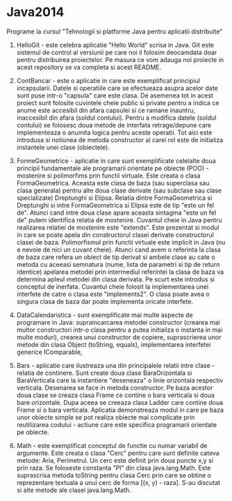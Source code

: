 Java2014
========

Programe la cursul "Tehnologii si platforme Java pentru aplicatii distribuite"

1. HelloGit - este celebra aplicatie "Hello World" scrisa in Java. Git este sistemul de control al versiunii 
pe care noi il folosim deocamdata doar pentru distribuirea proiectelor. 
Pe masura ce vom adauga noi proiecte in acest repository se va completa si acest README.

2. ContBancar - este o aplicatie in care este exemplificat principiul incapsularii. Datele si operatiile care
se efectueaza asupra acelor date sunt puse intr-o "capsula" care este clasa. De asemenea tot in acest proiect 
 sunt folosite cuvintele cheie public si private pentru a indica ce anume este accesibil din afara capsulei
si ce ramane inauntru, inaccesibil din afara (soldul contului). Pentru a modifica datele (soldul contului) se folosesc 
doua metode de interfata retrage/depune care implementeaza o anumita logica pentru aceste operatii. 
Tot aici este introdusa si notiunea de metoda constructor al carei rol este de initializa instantele unei clase (obiectele). 

3. FormeGeometrice - aplicatie in care sunt exemplificate celelalte doua principii fundamentale ale programarii orientate
pe obiecte (POO) - mostenire si polimorfims prin functii virtuale. Este creata o clasa FormaGeometrica. Aceasta este clasa
de baza (sau superclasa sau clasa generala) pentru alte doua clase derivate (sau subclase sau clase specializate)
Dreptunghi si Elipsa. Relatia dintre FormaGeometrica si Dreptunghi si intre FormaGeometrica si Elipsa este de tip
"este un fel de". Atunci cand intre doua clase apare aceasta sintagma "este un fel de" putem identifica relatia de mostenire. 
Cuvantul cheie in Java pentru realizarea relatiei de mostenire este "extends". Este prezentat si modul in care se poate
apela din constructorul clasei derivate constructorul clasei de baza. 
Polimorfismul prin functii virtuale este implicit in Java (nu e nevoie de nici un cuvant cheie). Atunci cand avem o 
referinta la clasa de baza care refera un obiect de tip derivat si ambele clase au cate o metoda cu aceeasi semnatura
(nume, lista de parametri si tip de return identice) apelarea metodei prin intermediul referintei la clasa de baza va
determina apleul metodei din clasa derivata. 
Pe scurt este introdus si conceptul de inerfata. Cuvantul cheie folosit la implementarea unei interfete de catre o  clasa
este "implements2". O clasa poate avea o singura clasa de baza dar poate implementa oricate interfete. 

4. DataCalendaristica - sunt exemplificate mai multe aspecte de programare in Java: supraincarcarea metodei constructor (crearea mai multor constructori intr-o clasa pentru a putea initializa o instanta in mai multe moduri), crearea unui constructor de copiere, suprascrierea unor metode din clasa Object (toString, equals), implementarea interfetei generice IComparable<T>, 

5. Bars - aplicatie care ilustreaza una din principalele relatii intre clase - relatia de continere. Sunt create doua clase BaraOrizontala si BaraVerticala care la instantiere "deseneaza" o linie orizontala respectiv verticala. Desenarea se face in metoda constructor. Pe baza acestor doua clase se creaza clasa Frame ce contine o bara verticala si doua bare orizontale. Dupa aceea se creeaza clasa Ladder  care contine doua Frame si o bara verticala. Aplicatia demonstreaza modul in care pe baza unor obiecte simple se pot realiza obiecte mai complicate prin reutilizarea codului - actiune care este specifica programarii orientate pe obiecte. 

6. Math - este exemplificat conceptul de functie cu numar variabil de argumente. Este creata o clasa "Cerc" pentru care sunt definite cateva metode: Aria, Perimetrul. Un cerc este definit prin doua puncte x,y si prin raza. Se foloseste constanta "PI" din clasa java.lang.Math.  Este suprascrisa metoda toString pentru clasa Cerc prin care se obtine o reprezentare textuala a unui cerc de forma [(x, y) - raza]. S-au discutat si alte metode ale clasei java.lang.Math. 


